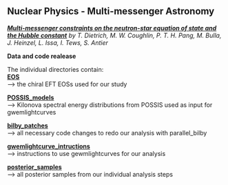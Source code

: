 ## Nuclear Physics - Multi-messenger Astronomy
[***Multi-messenger constraints on the neutron-star equation of state and the Hubble constant***](https://arxiv.org/pdf/2002.11355.pdf) *by T. Dietrich, M. W. Coughlin, P. T. H. Pang, M. Bulla, J. Heinzel, L. Issa, I. Tews, S. Antier*

**Data and code realease**

The individual directories contain:   
**[EOS](https://github.com/diettim/NMMA/tree/master/EOS)**  
--> the chiral EFT EOSs used for our study  

**[POSSIS_models](https://github.com/diettim/NMMA/tree/master/POSSIS_models)**  
--> Kilonova spectral energy distributions from POSSIS used as input for gwemlightcurves  

**[bilby_patches](https://github.com/diettim/NMMA/tree/master/bilby_patches)**  
--> all necessary code changes to redo our analysis with parallel_bilby  

**[gwemlightcurve_intructions](https://github.com/diettim/NMMA/tree/master/gwemlightcurves)**  
--> instructions to use gewmlightcurves for our analysis  

**[posterior_samples](https://github.com/diettim/NMMA/tree/master/posterior_samples)**  
--> all posterior samples from our individual analysis steps  

